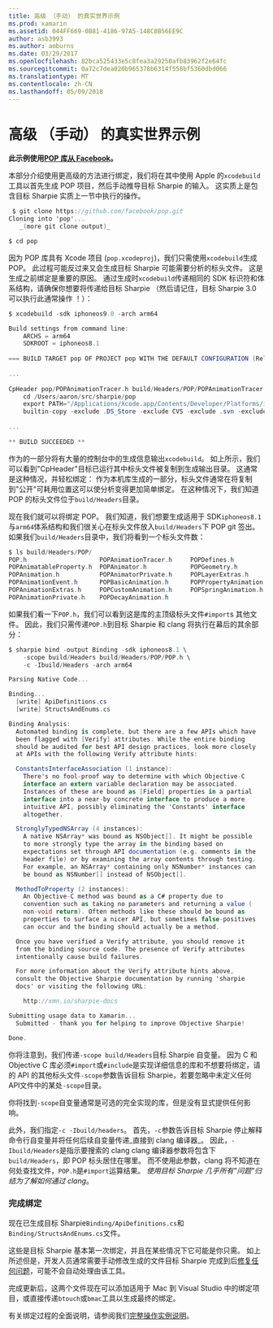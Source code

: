 ```yaml
---
title: 高级 （手动） 的真实世界示例
ms.prod: xamarin
ms.assetid: 044FF669-0B81-4186-97A5-148C8B56EE9C
author: asb3993
ms.author: amburns
ms.date: 03/29/2017
ms.openlocfilehash: 82bca525433e5c8fea3a29250afb83962f2e64fc
ms.sourcegitcommit: 0a72c7dea020b965378b6314f558bf5360dbd066
ms.translationtype: MT
ms.contentlocale: zh-CN
ms.lasthandoff: 05/09/2018
---
```

# <a name="advanced-manual-real-world-example"></a>高级 （手动） 的真实世界示例


**此示例使用[POP 库从 Facebook](https://github.com/facebook/pop)。**


本部分介绍使用更高级的方法进行绑定，我们将在其中使用 Apple 的`xcodebuild`工具以首先生成 POP 项目，然后手动推导目标 Sharpie 的输入。 这实质上是包含目标 Sharpie 实质上一节中执行的操作。

```csharp
 $ git clone https://github.com/facebook/pop.git
Cloning into 'pop'...
   _(more git clone output)_

$ cd pop
```

因为 POP 库具有 Xcode 项目 (`pop.xcodeproj`)，我们只需使用`xcodebuild`生成 POP。 此过程可能反过来又会生成目标 Sharpie 可能需要分析的标头文件。 这是生成之前绑定是重要的原因。 通过生成时`xcodebuild`传递相同的 SDK 标识符和体系结构，请确保你想要将传递给目标 Sharpie （然后请记住，目标 Sharpie 3.0 可以执行此通常操作 ！）：

```csharp
$ xcodebuild -sdk iphoneos9.0 -arch arm64

Build settings from command line:
    ARCHS = arm64
    SDKROOT = iphoneos8.1
 
=== BUILD TARGET pop OF PROJECT pop WITH THE DEFAULT CONFIGURATION (Release) ===
 
...
 
CpHeader pop/POPAnimationTracer.h build/Headers/POP/POPAnimationTracer.h
    cd /Users/aaron/src/sharpie/pop
    export PATH="/Applications/Xcode.app/Contents/Developer/Platforms/iPhoneOS.platform/Developer/usr/bin:/Applications/Xcode.app/Contents/Developer/usr/bin:/Users/aaron/bin::/usr/local/bin:/usr/bin:/bin:/usr/sbin:/sbin:/opt/X11/bin:/usr/local/git/bin:/Users/aaron/.rvm/bin"
    builtin-copy -exclude .DS_Store -exclude CVS -exclude .svn -exclude .git -exclude .hg -strip-debug-symbols -strip-tool /Applications/Xcode.app/Contents/Developer/Toolchains/XcodeDefault.xctoolchain/usr/bin/strip -resolve-src-symlinks /Users/aaron/src/sharpie/pop/pop/POPAnimationTracer.h /Users/aaron/src/sharpie/pop/build/Headers/POP
 
...
 
** BUILD SUCCEEDED **
```

作为的一部分将有大量的控制台中的生成信息输出`xcodebuild`。 如上所示，我们可以看到"CpHeader"目标已运行其中标头文件被复制到生成输出目录。 这通常是这种情况，并轻松绑定： 作为本机库生成的一部分，标头文件通常在将复制到"公开"可耗用位置这可以使分析变得更加简单绑定。 在这种情况下，我们知道 POP 的标头文件位于`build/Headers`目录。

现在我们就可以将绑定 POP。 我们知道，我们想要生成适用于 SDK`iphoneos8.1`与`arm64`体系结构和我们很关心在标头文件放入`build/Headers`下 POP git 签出。 如果我们`build/Headers`目录中，我们将看到一个标头文件数：

```csharp
$ ls build/Headers/POP/
POP.h                    POPAnimationTracer.h     POPDefines.h
POPAnimatableProperty.h  POPAnimator.h            POPGeometry.h
POPAnimation.h           POPAnimatorPrivate.h     POPLayerExtras.h
POPAnimationEvent.h      POPBasicAnimation.h      POPPropertyAnimation.h
POPAnimationExtras.h     POPCustomAnimation.h     POPSpringAnimation.h
POPAnimationPrivate.h    POPDecayAnimation.h
```

如果我们看一下`POP.h`，我们可以看到这是库的主顶级标头文件`#import`s 其他文件。 因此，我们只需传递`POP.h`到目标 Sharpie 和 clang 将执行在幕后的其余部分：

```csharp
$ sharpie bind -output Binding -sdk iphoneos8.1 \
    -scope build/Headers build/Headers/POP/POP.h \
    -c -Ibuild/Headers -arch arm64

Parsing Native Code...

Binding...
  [write] ApiDefinitions.cs
  [write] StructsAndEnums.cs

Binding Analysis:
  Automated binding is complete, but there are a few APIs which have
  been flagged with [Verify] attributes. While the entire binding
  should be audited for best API design practices, look more closely
  at APIs with the following Verify attribute hints:

  ConstantsInterfaceAssociation (1 instance):
    There's no fool-proof way to determine with which Objective-C
    interface an extern variable declaration may be associated.
    Instances of these are bound as [Field] properties in a partial
    interface into a near-by concrete interface to produce a more
    intuitive API, possibly eliminating the 'Constants' interface
    altogether.

  StronglyTypedNSArray (4 instances):
    A native NSArray* was bound as NSObject[]. It might be possible
    to more strongly type the array in the binding based on
    expectations set through API documentation (e.g. comments in the
    header file) or by examining the array contents through testing.
    For example, an NSArray* containing only NSNumber* instances can
    be bound as NSNumber[] instead of NSObject[].

  MethodToProperty (2 instances):
    An Objective-C method was bound as a C# property due to
    convention such as taking no parameters and returning a value (
    non-void return). Often methods like these should be bound as
    properties to surface a nicer API, but sometimes false-positives
    can occur and the binding should actually be a method.

  Once you have verified a Verify attribute, you should remove it
  from the binding source code. The presence of Verify attributes
  intentionally cause build failures.

  For more information about the Verify attribute hints above,
  consult the Objective Sharpie documentation by running 'sharpie
  docs' or visiting the following URL:

    http://xmn.io/sharpie-docs

Submitting usage data to Xamarin...
  Submitted - thank you for helping to improve Objective Sharpie!

Done.
```

你将注意到，我们传递`-scope build/Headers`目标 Sharpie 自变量。 因为 C 和 Objective C 库必须`#import`或`#include`是实现详细信息的库和不想要将绑定，请的 API 的其他标头文件`-scope`参数告诉目标 Sharpie，若要忽略中未定义任何 API文件中的某处`-scope`目录。

你将找到`-scope`自变量通常是可选的完全实现的库，但是没有显式提供任何影响。

此外，我们指定`-c -Ibuild/headers`。 首先，`-c`参数告诉目标 Sharpie 停止解释命令行自变量并将任何后续自变量传递_直接到 clang 编译器_。 因此，`-Ibuild/Headers`是指示要搜索的 clang clang 编译器参数将包含下`build/Headers`，即 POP 标头居住在哪里。 而不使用此参数，clang 将不知道在何处查找文件，`POP.h`是`#import`运算结果。 _使用目标 Sharpie 几乎所有"问题"归结为了解如何通过 clang_。

### <a name="completing-the-binding"></a>完成绑定

现在已生成目标 Sharpie`Binding/ApiDefinitions.cs`和`Binding/StructsAndEnums.cs`文件。

这些是目标 Sharpie 基本第一次绑定，并且在某些情况下它可能是你只需。 如上所述但是，开发人员通常需要手动修改生成的文件目标 Sharpie 完成到后[修复任何问题](~/cross-platform/macios/binding/objective-sharpie/platform/apidefinitions-structsandenums.md)，可能不会自动处理由该工具。

完成更新后，这两个文件现在可以添加适用于 Mac 到 Visual Studio 中的绑定项目，或直接传递`btouch`或`bmac`工具以生成最终的绑定。

有关绑定过程的全面说明，请参阅我们[完整操作实例说明](~/ios/platform/binding-objective-c/walkthrough.md)。

